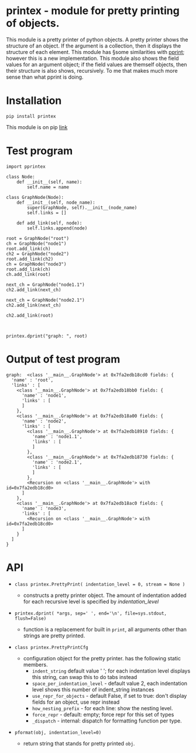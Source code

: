 # printex - module for pretty printing of objects.

This module is a pretty printer of python objects. A pretty printer shows the structure of an object. If the argument is a collection, then it displays the structure of each element.
This module has §some similarities with [pprint](https://docs.python.org/3/library/pprint.html); however this is a new implementation.
This module also shows the field values for an argument object; if the field values are themself objects, then their structure is also shows, recursively. To me that makes much more sense than what pprint is doing.

# Installation

```pip install printex```

This module is on pip [link](https://pypi.org/project/printex/)

# Test program

```
import pprintex

class Node:
    def __init__(self, name):
        self.name = name

class GraphNode(Node):
    def __init__(self, node_name):
        super(GraphNode, self).__init__(node_name)
        self.links = []

    def add_link(self, node):
        self.links.append(node)

root = GraphNode("root")
ch = GraphNode("node1")
root.add_link(ch)
ch2 = GraphNode("node2")
root.add_link(ch2)
ch = GraphNode("node3")
root.add_link(ch)
ch.add_link(root)

next_ch = GraphNode("node1.1")
ch2.add_link(next_ch)

next_ch = GraphNode("node2.1")
ch2.add_link(next_ch)

ch2.add_link(root)



printex.dprint("graph: ", root)
```

# Output of test program

```
graph:  <class '__main__.GraphNode'> at 0x7fa2edb18cd0 fields: {
  'name' : 'root',
  'links' : [
    <class '__main__.GraphNode'> at 0x7fa2edb18bb0 fields: {
      'name' : 'node1',
      'links' : [
      ]
    },
    <class '__main__.GraphNode'> at 0x7fa2edb18a00 fields: {
      'name' : 'node2',
      'links' : [
        <class '__main__.GraphNode'> at 0x7fa2edb18910 fields: {
          'name' : 'node1.1',
          'links' : [
          ]
        },
        <class '__main__.GraphNode'> at 0x7fa2edb18730 fields: {
          'name' : 'node2.1',
          'links' : [
          ]
        },
        <Recursion on <class '__main__.GraphNode'> with id=0x7fa2edb18cd0>
      ]
    },
    <class '__main__.GraphNode'> at 0x7fa2edb18ac0 fields: {
      'name' : 'node3',
      'links' : [
        <Recursion on <class '__main__.GraphNode'> with id=0x7fa2edb18cd0>
      ]
    }
  ]
}
```

# API

- ```class printex.PrettyPrint( indentation_level = 0, stream = None )```
   -  constructs a pretty printer object. The amount of indentation added for each recursive level is specified by  *indentation_level*

- ```printex.dprint( *args, sep=' ', end='\n', file=sys.stdout, flush=False)```
    - function is a replacement for built in ```print```, all arguments other than strings are pretty printed.

- ```class printex.PrettyPrintCfg```
    - configuration object for the pretty printer. has the following static members.
        - ```indent_string``` default value ' '; for each indentation level displays this string, can swap this to do tabs instead
        - ```space_per_indentation_level``` - default value 2, each indentation level shows this number of indent_string instances
        - ```use_repr_for_objects``` - default False, if set to true: don't display fields for an object, use repr instead
        - ```how_nesting_prefix``` - for each line: show the nesting level.
        - ```force_repr``` - default: empty; force repr for this set of types
        - ```_dispatch``` - internal: dispatch for formatting function per type.

- ```pformat(obj, indentation_level=0)```
    - return string that stands for pretty printed ```obj```.

